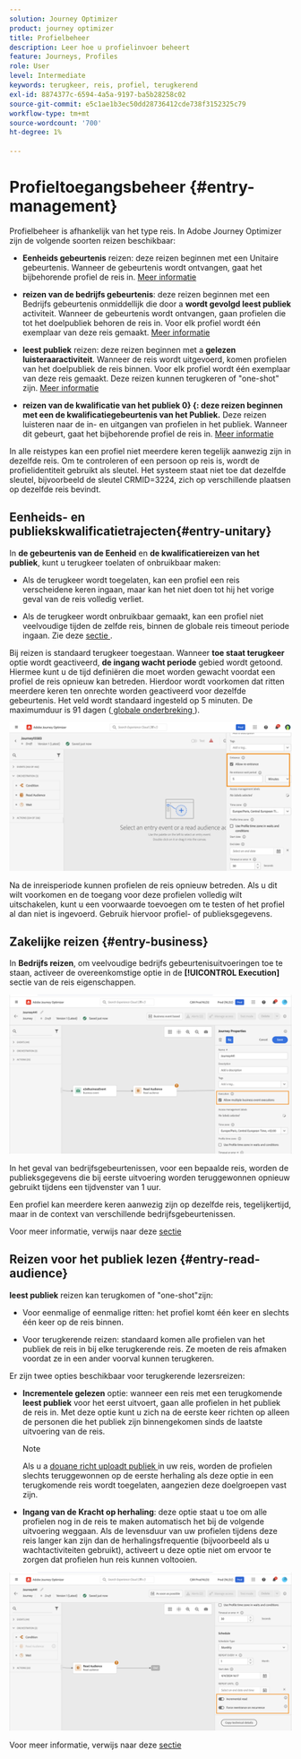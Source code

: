 ```yaml
---
solution: Journey Optimizer
product: journey optimizer
title: Profielbeheer
description: Leer hoe u profielinvoer beheert
feature: Journeys, Profiles
role: User
level: Intermediate
keywords: terugkeer, reis, profiel, terugkerend
exl-id: 8874377c-6594-4a5a-9197-ba5b28258c02
source-git-commit: e5c1ae1b3ec50dd28736412cde738f3152325c79
workflow-type: tm+mt
source-wordcount: '700'
ht-degree: 1%

---
```



# Profieltoegangsbeheer {#entry-management}

Profielbeheer is afhankelijk van het type reis. In Adobe Journey Optimizer zijn de volgende soorten reizen beschikbaar:

* **Eenheids gebeurtenis** reizen: deze reizen beginnen met een Unitaire gebeurtenis. Wanneer de gebeurtenis wordt ontvangen, gaat het bijbehorende profiel de reis in. [Meer informatie](#entry-unitary)

* **reizen van de bedrijfs gebeurtenis**: deze reizen beginnen met een Bedrijfs gebeurtenis onmiddellijk die door a **wordt gevolgd leest publiek** activiteit. Wanneer de gebeurtenis wordt ontvangen, gaan profielen die tot het doelpubliek behoren de reis in. Voor elk profiel wordt één exemplaar van deze reis gemaakt. [Meer informatie](#entry-business)

* **leest publiek** reizen: deze reizen beginnen met a **gelezen luisteraaractiviteit**. Wanneer de reis wordt uitgevoerd, komen profielen van het doelpubliek de reis binnen. Voor elk profiel wordt één exemplaar van deze reis gemaakt. Deze reizen kunnen terugkeren of &quot;one-shot&quot; zijn. [Meer informatie](#entry-read-audience)

* **reizen van de kwalificatie van het publiek 0} {: deze reizen beginnen met een de kwalificatiegebeurtenis van het Publiek.** Deze reizen luisteren naar de in- en uitgangen van profielen in het publiek. Wanneer dit gebeurt, gaat het bijbehorende profiel de reis in. [Meer informatie](#entry-unitary)

In alle reistypes kan een profiel niet meerdere keren tegelijk aanwezig zijn in dezelfde reis. Om te controleren of een persoon op reis is, wordt de profielidentiteit gebruikt als sleutel. Het systeem staat niet toe dat dezelfde sleutel, bijvoorbeeld de sleutel CRMID=3224, zich op verschillende plaatsen op dezelfde reis bevindt.

## Eenheids- en publiekskwalificatietrajecten{#entry-unitary}

In **de gebeurtenis van de Eenheid** en **de kwalificatiereizen van het publiek**, kunt u terugkeer toelaten of onbruikbaar maken:

* Als de terugkeer wordt toegelaten, kan een profiel een reis verscheidene keren ingaan, maar kan het niet doen tot hij het vorige geval van de reis volledig verliet.

* Als de terugkeer wordt onbruikbaar gemaakt, kan een profiel niet veelvoudige tijden de zelfde reis, binnen de globale reis timeout periode ingaan. Zie deze [ sectie ](../building-journeys/journey-properties.md#global_timeout).

Bij reizen is standaard terugkeer toegestaan. Wanneer **toe staat terugkeer** optie wordt geactiveerd, **de ingang wacht periode** gebied wordt getoond. Hiermee kunt u de tijd definiëren die moet worden gewacht voordat een profiel de reis opnieuw kan betreden. Hierdoor wordt voorkomen dat ritten meerdere keren ten onrechte worden geactiveerd voor dezelfde gebeurtenis. Het veld wordt standaard ingesteld op 5 minuten. De maximumduur is 91 dagen ([ globale onderbreking ](journey-properties.md#global_timeout)).

<!--
When a journey ends, its status is **[!UICONTROL Closed]**. New individuals can no longer enter the journey. Persons already in the journey automatically exit the journey. 
-->

![](assets/journey-re-entrance.png)

Na de inreisperiode kunnen profielen de reis opnieuw betreden. Als u dit wilt voorkomen en de toegang voor deze profielen volledig wilt uitschakelen, kunt u een voorwaarde toevoegen om te testen of het profiel al dan niet is ingevoerd. Gebruik hiervoor profiel- of publieksgegevens.

<!--
Due to the 30-day journey timeout, when journey reentrance is not allowed, we cannot make sure the reentrance blocking will work more than 91 days. Indeed, as we remove all information about persons who entered the journey 91 days after they enter, we cannot know the person entered previously, more than 91 days ago. -->

## Zakelijke reizen {#entry-business}

<!--
Business events follow reentrance rules in the same way as for unitary events. If a journey allows reentrance, the next business event will be processed.
-->

In **Bedrijfs reizen**, om veelvoudige bedrijfs gebeurtenisuitvoeringen toe te staan, activeer de overeenkomstige optie in de **[!UICONTROL Execution]** sectie van de reis eigenschappen.

![](assets/business-entry.png)

In het geval van bedrijfsgebeurtenissen, voor een bepaalde reis, worden de publieksgegevens die bij eerste uitvoering worden teruggewonnen opnieuw gebruikt tijdens een tijdvenster van 1 uur.

Een profiel kan meerdere keren aanwezig zijn op dezelfde reis, tegelijkertijd, maar in de context van verschillende bedrijfsgebeurtenissen.

Voor meer informatie, verwijs naar deze [ sectie ](../event/about-creating-business.md)

## Reizen voor het publiek lezen {#entry-read-audience}

**leest publiek** reizen kan terugkomen of &quot;one-shot&quot;zijn:

* Voor eenmalige of eenmalige ritten: het profiel komt één keer en slechts één keer op de reis binnen.

* Voor terugkerende reizen: standaard komen alle profielen van het publiek de reis in bij elke terugkerende reis. Ze moeten de reis afmaken voordat ze in een ander voorval kunnen terugkeren.

Er zijn twee opties beschikbaar voor terugkerende lezersreizen:

* **Incrementele gelezen** optie: wanneer een reis met een terugkomende **leest publiek** voor het eerst uitvoert, gaan alle profielen in het publiek de reis in. Met deze optie kunt u zich na de eerste keer richten op alleen de personen die het publiek zijn binnengekomen sinds de laatste uitvoering van de reis.

  >[!NOTE]
  >
  >Als u a [ douane richt uploadt publiek ](../audience/about-audiences.md#segments-in-journey-optimizer) in uw reis, worden de profielen slechts teruggewonnen op de eerste herhaling als deze optie in een terugkomende reis wordt toegelaten, aangezien deze doelgroepen vast zijn.

* **Ingang van de Kracht op herhaling**: deze optie staat u toe om alle profielen nog in de reis te maken automatisch het bij de volgende uitvoering weggaan. Als de levensduur van uw profielen tijdens deze reis langer kan zijn dan de herhalingsfrequentie (bijvoorbeeld als u wachtactiviteiten gebruikt), activeert u deze optie niet om ervoor te zorgen dat profielen hun reis kunnen voltooien.

![](assets/read-audience-options.png)

Voor meer informatie, verwijs naar deze [ sectie ](../building-journeys/read-audience.md#configuring-segment-trigger-activity)

<!--
After 91 days, a Read audience journey switches to the **Finished** status. This behavior is set for 91 days only (i.e. journey timeout default value) as all information about profiles who entered the journey is removed 91 days after they entered. Persons still in the journey automatically are impacted. They exit the journey after the 30 day timeout. 
-->
